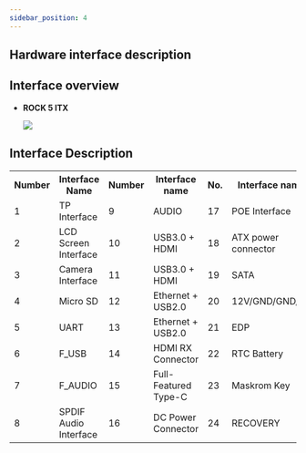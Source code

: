 ```yaml
---
sidebar_position: 4
---
```


## Hardware interface description

## Interface overview

- **ROCK 5 ITX**

  <img src=“/img/rock5itx/rock5itx-real.webp” width=“500” />

## Interface Description

<table
  <tr>
    <th>Number</th>
    <th>Interface Name</th>
    <th>Number</th>
    <th>Interface name</th>
    <th>No.</th>
    <th>Interface name</th>
    <th>No.</th>
    <th>Interface Name</th>
  </tr>
  <tr>
    <td>1</td>
    <td>TP Interface</td>
    <td>9</td>
    <td>AUDIO</td>
    <td>17</td>
    <td>POE Interface</td>
    <td>25</td>
    <td>PCIE M KEY</td>
  </td>
  <tr>
    <td>2</td>
    <td>LCD Screen Interface</td>
    <td>10</td>
    <td>USB3.0 + HDMI</td>
    <td>18</td>
    <td>ATX power connector</td>
    <td>26</td>
    <td>PCIE E KEY</td>
  </td>
  <tr>
    <td>3</td>
    <td>Camera Interface</td>
    <td>11</td>
    <td>USB3.0 + HDMI</td>
    <td>19</td>
    <td>SATA</td>
    <td>27</td>
    <td>RK3588 CPU</td>
  </td>
  <tr>
    <td>4</td>
    <td>Micro SD</td>
    <td>12</td>
    <td>Ethernet + USB2.0</td>
    <td>20</td>
    <td>12V/GND/GND/5V</td>
    <td>28</td>
    <td>LPDDR5</td>
  </td>
  <tr>
    <td>5</td>
    <td>UART</td>
    <td>13</td>
    <td>Ethernet + USB2.0</td>
    <td>21</td>
    <td>EDP</td>
    <td>29</td>
    <td>FAN Interface</td>
  </tr>
  <tr>
    <td>6</td>
    <td>F_USB</td>
    <td>14</td>
    <td>HDMI RX Connector</td>
    <td>22</td>
    <td>RTC Battery</td>
  </tr>
  <tr>
    <td>7</td>
    <td>F_AUDIO</td>
    <td>15</td>
    <td>Full-Featured Type-C</td>
    <td>23</td>
    <td>Maskrom Key</td>
  </td> <td>23</td> <td>Maskrom Key</td> </tr>
  <tr>
    <td>8</td>
    <td>SPDIF Audio Interface</td>
    <td>16</td>
    <td>DC Power Connector</td>
    <td>24</td>
    <td>RECOVERY</td>
  </tr>
</table>
